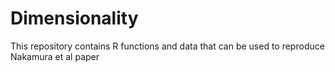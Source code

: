 # Dimensionality
 This repository contains R functions and data that can be used to reproduce Nakamura et al paper
